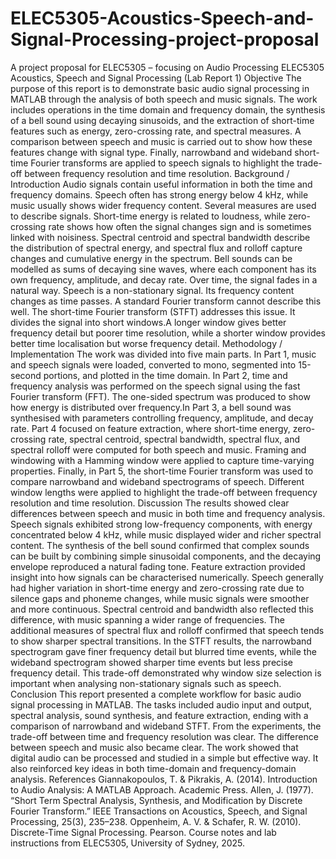 # ELEC5305-Acoustics-Speech-and-Signal-Processing-project-proposal
A project proposal for ELEC5305 – focusing on  Audio Processing 
ELEC5305 Acoustics, Speech and Signal Processing (Lab Report 1)
Objective
The purpose of this report is to demonstrate basic audio signal processing in MATLAB through the analysis of both speech and music signals. The work includes operations in the time domain and frequency domain, the synthesis of a bell sound using decaying sinusoids, and the extraction of short-time features such as energy, zero-crossing rate, and spectral measures. A comparison between speech and music is carried out to show how these features change with signal type. Finally, narrowband and wideband short-time Fourier transforms are applied to speech signals to highlight the trade-off between frequency resolution and time resolution.
Background / Introduction
Audio signals contain useful information in both the time and frequency domains. Speech often has strong energy below 4 kHz, while music usually shows wider frequency content. Several measures are used to describe signals. Short-time energy is related to loudness, while zero-crossing rate shows how often the signal changes sign and is sometimes linked with noisiness. Spectral centroid and spectral bandwidth describe the distribution of spectral energy, and spectral flux and rolloff capture changes and cumulative energy in the spectrum. Bell sounds can be modelled as sums of decaying sine waves, where each component has its own frequency, amplitude, and decay rate. Over time, the signal fades in a natural way. Speech is a non-stationary signal. Its frequency content changes as time passes. A standard Fourier transform cannot describe this well. The short-time Fourier transform (STFT) addresses this issue. It divides the signal into short windows.A longer window gives better frequency detail but poorer time resolution, while a shorter window provides better time localisation but worse frequency detail.
Methodology / Implementation
The work was divided into five main parts. In Part 1, music and speech signals were loaded, converted to mono, segmented into 15-second portions, and plotted in the time domain. In Part 2, time and frequency analysis was performed on the speech signal using the fast Fourier transform (FFT). The one-sided spectrum was produced to show how energy is distributed over frequency.In Part 3, a bell sound was synthesised with parameters controlling frequency, amplitude, and decay rate. Part 4 focused on feature extraction, where short-time energy, zero-crossing rate, spectral centroid, spectral bandwidth, spectral flux, and spectral rolloff were computed for both speech and music. Framing and windowing with a Hamming window were applied to capture time-varying properties. Finally, in Part 5, the short-time Fourier transform was used to compare narrowband and wideband spectrograms of speech. Different window lengths were applied to highlight the trade-off between frequency resolution and time resolution.
Discussion
The results showed clear differences between speech and music in both time and frequency analysis. Speech signals exhibited strong low-frequency components, with energy concentrated below 4 kHz, while music displayed wider and richer spectral content. The synthesis of the bell sound confirmed that complex sounds can be built by combining simple sinusoidal components, and the decaying envelope reproduced a natural fading tone. Feature extraction provided insight into how signals can be characterised numerically. Speech generally had higher variation in short-time energy and zero-crossing rate due to silence gaps and phoneme changes, while music signals were smoother and more continuous. Spectral centroid and bandwidth also reflected this difference, with music spanning a wider range of frequencies. The additional measures of spectral flux and rolloff confirmed that speech tends to show sharper spectral transitions. In the STFT results, the narrowband spectrogram gave finer frequency detail but blurred time events, while the wideband spectrogram showed sharper time events but less precise frequency detail. This trade-off demonstrated why window size selection is important when analysing non-stationary signals such as speech.
Conclusion
This report presented a complete workflow for basic audio signal processing in MATLAB. The tasks included audio input and output, spectral analysis, sound synthesis, and feature extraction, ending with a comparison of narrowband and wideband STFT. From the experiments, the trade-off between time and frequency resolution was clear. The difference between speech and music also became clear. The work showed that digital audio can be processed and studied in a simple but effective way. It also reinforced key ideas in both time-domain and frequency-domain analysis.
References
Giannakopoulos, T. & Pikrakis, A. (2014). Introduction to Audio Analysis: A MATLAB Approach. Academic Press.
Allen, J. (1977). “Short Term Spectral Analysis, Synthesis, and Modification by Discrete Fourier Transform.” IEEE Transactions on Acoustics, Speech, and Signal Processing, 25(3), 235–238.
Oppenheim, A. V. & Schafer, R. W. (2010). Discrete-Time Signal Processing. Pearson.
Course notes and lab instructions from ELEC5305, University of Sydney, 2025.
